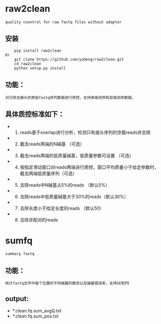 raw2clean
======================
    quality countrol for raw fastq files without adapter
    
## 安装
        pip install raw2clean
    Or
        git clone https://github.com/yodeng/raw2clean.git
        cd raw2clean
        python setup.py install
    

## 功能：
    对已除去接头的原始fastq序列数据进行质控，支持单端测序和双端测序数据。

## 具体质控标准如下：

* 1. reads基于overlap进行分析，检测只有接头序列的空载reads并去除
* 2. 截去reads两端的N碱基 （可选）
* 3. 截去reads两端的低质量碱基，低质量参数可设置 （可选）
* 4. 按指定滑动窗口对reads两端进行质控，窗口平均质量小于给定参数时，截去两端低质量序列（可选）
* 5. 去除reads中N碱基占5%的reads （默认5%）
* 6. 去除reads中低质量碱基大于30%的reads（默认30%）
* 7. 去除长度小于给定长度的reads （默认50）
* 8. 去除非配对的reads


sumfq
=====
    summary fastq

## 功能：
    统计fastq文件中每个位置的不同碱基的数目以及碱基错误率，支持SE和PE
    
## output:
* *.clean.fq.sum_avgQ.txt
* *.clean.fq.sum_pos.txt

